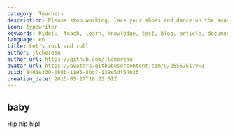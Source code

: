 ```yaml
---
category: Teachers
description: Please stop working, lace your shoes and dance on the sound of music.
icon: typewriter
keywords: Kidoju, teach, learn, knowledge, test, blog, article, documentation, ebook, video, webinar, slide
language: en
title: Let's rock and roll
author: jlchereau
author_url: https://github.com/jlchereau
avatar_url: https://avatars.githubusercontent.com/u/2556751?v=3
uuid: 84d1e330-008b-11e5-8bc7-139e5df54025
creation_date: 2015-05-27T16:23:51Z
---
```

## baby

Hip hip hip!
